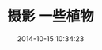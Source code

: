 ---
layout: image
title:  摄影 一些植物
date:   2014-10-15 10:34:23
categories: work
pre: | 
       some photo of plant
src: /images/ziran.jpg
---